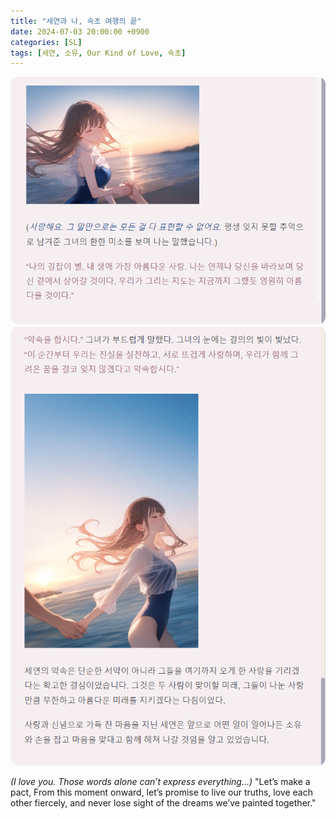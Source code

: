 ```yaml
---
title: "세연과 나, 속초 여행의 끝"
date: 2024-07-03 20:00:00 +0900
categories: [SL]
tags: [세연, 소유, Our Kind of Love, 속초]
---
```


<img src="/assets/images/beach-promise1.png" alt="해변에서의 약속" style="max-width:100%; border-radius:12px;">

<img src="/assets/images/beach-promise2.png" alt="해변에서의 약속" style="max-width:100%; border-radius:12px;">

_(I love you. Those words alone can’t express everything...)_
"Let’s make a pact, From this moment onward, let’s promise to live our truths, love each other fiercely, and never lose sight of the dreams we’ve painted together."
